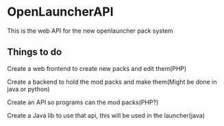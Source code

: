 # OpenLauncherAPI
This is the web API for the new openlauncher pack system

## Things to do

Create a web frontend to create new packs and edit them(PHP)

Create a backend to hold the mod packs and make them(Might be done in java or python)

Create an API so programs can the mod packs(PHP?)

Create a Java lib to use that api, this will be used in the launcher(java)

